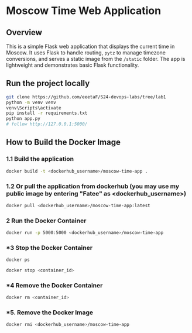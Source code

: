 # Moscow Time Web Application

## Overview

This is a simple Flask web application that displays the current time in Moscow. It uses Flask to handle routing, `pytz` to manage timezone conversions, and serves a static image from the `/static` folder. The app is lightweight and demonstrates basic Flask functionality.

## Run the project locally
```bash
git clone https://github.com/eeetaF/S24-devops-labs/tree/lab1
python -m venv venv
venv\Scripts\activate
pip install -r requirements.txt
python app.py
# follow http://127.0.0.1:5000/
```

## How to Build the Docker Image
### 1.1 Build the application
```bash
docker build -t <dockerhub_username>/moscow-time-app .
``` 
### 1.2 Or pull the application from dockerhub (you may use my public image by entering "Fatee" as <dockerhub_username>)
```bash
docker pull <dockerhub_username>/moscow-time-app:latest
```
### 2 Run the Docker Container
```bash
docker run -p 5000:5000 <dockerhub_username>/moscow-time-app
```
### *3 Stop the Docker Container
```bash
docker ps
```
```bash
docker stop <container_id>
```
### *4 Remove the Docker Container
```bash
docker rm <container_id>
```
### *5. Remove the Docker Image
```bash
docker rmi <dockerhub_username>/moscow-time-app
```
